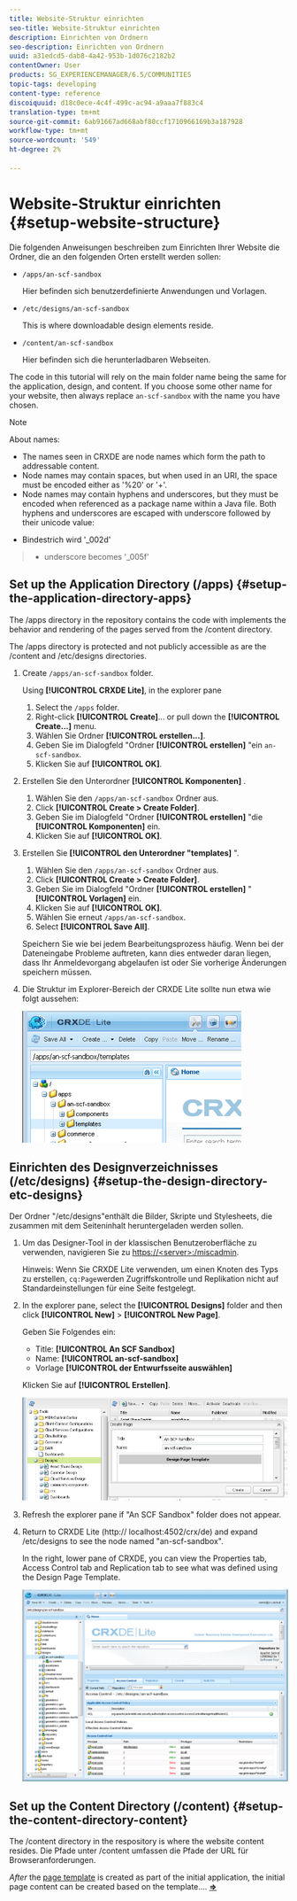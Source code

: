 ```yaml
---
title: Website-Struktur einrichten
seo-title: Website-Struktur einrichten
description: Einrichten von Ordnern
seo-description: Einrichten von Ordnern
uuid: a31edcd5-dab8-4a42-953b-1d076c2182b2
contentOwner: User
products: SG_EXPERIENCEMANAGER/6.5/COMMUNITIES
topic-tags: developing
content-type: reference
discoiquuid: d18c0ece-4c4f-499c-ac94-a9aaa7f883c4
translation-type: tm+mt
source-git-commit: 6ab91667ad668abf80ccf1710966169b3a187928
workflow-type: tm+mt
source-wordcount: '549'
ht-degree: 2%

---
```



# Website-Struktur einrichten {#setup-website-structure}

Die folgenden Anweisungen beschreiben zum Einrichten Ihrer Website die Ordner, die an den folgenden Orten erstellt werden sollen:

* `/apps/an-scf-sandbox`

   Hier befinden sich benutzerdefinierte Anwendungen und Vorlagen.

* `/etc/designs/an-scf-sandbox`

   This is where downloadable design elements reside.

* `/content/an-scf-sandbox`

   Hier befinden sich die herunterladbaren Webseiten.

The code in this tutorial will rely on the main folder name being the same for the application, design, and content. If you choose some other name for your website, then always replace `an-scf-sandbox` with the name you have chosen.

>[!NOTE]
>
>About names:
>
>* The names seen in CRXDE are node names which form the path to addressable content.
>* Node names may contain spaces, but when used in an URI, the space must be encoded either as &#39;%20&#39; or &#39;+&#39;.
>* Node names may contain hyphens and underscores, but they must be encoded when referenced as a package name within a Java file. Both hyphens and underscores are escaped with underscore followed by their unicode value:

   >
   >   
   * Bindestrich wird &#39;_002d&#39;
   >   * underscore becomes &#39;_005f&#39;


## Set up the Application Directory (/apps) {#setup-the-application-directory-apps}

The /apps directory in the repository contains the code with implements the behavior and rendering of the pages served from the /content directory.

The /apps directory is protected and not publicly accessible as are the /content and /etc/designs directories.

1. Create `/apps/an-scf-sandbox` folder.

   Using **[!UICONTROL CRXDE Lite]**, in the explorer pane

   1. Select the `/apps` folder.
   1. Right-click **[!UICONTROL Create]**... or pull down the **[!UICONTROL Create...]** menu.
   1. Wählen Sie Ordner **[!UICONTROL erstellen...]**.
   1. Geben Sie im Dialogfeld &quot;Ordner **[!UICONTROL erstellen]** &quot;ein `an-scf-sandbox`.
   1. Klicken Sie auf **[!UICONTROL OK]**.

1. Erstellen Sie den Unterordner **[!UICONTROL Komponenten]** .

   1. Wählen Sie den `/apps/an-scf-sandbox` Ordner aus.
   1. Click **[!UICONTROL Create > Create Folder]**.
   1. Geben Sie im Dialogfeld &quot;Ordner **[!UICONTROL erstellen]** &quot;die **[!UICONTROL Komponenten]** ein.
   1. Klicken Sie auf **[!UICONTROL OK]**.

1. Erstellen Sie **[!UICONTROL den Unterordner &quot;templates]** &quot;.

   1. Wählen Sie den `/apps/an-scf-sandbox` Ordner aus.
   1. Click **[!UICONTROL Create > Create Folder]**.
   1. Geben Sie im Dialogfeld &quot;Ordner **[!UICONTROL erstellen]** &quot; **[!UICONTROL Vorlagen]** ein.
   1. Klicken Sie auf **[!UICONTROL OK]**.
   1. Wählen Sie erneut `/apps/an-scf-sandbox`.
   1. Select **[!UICONTROL Save All]**.

   Speichern Sie wie bei jedem Bearbeitungsprozess häufig. Wenn bei der Dateneingabe Probleme auftreten, kann dies entweder daran liegen, dass Ihr Anmeldevorgang abgelaufen ist oder Sie vorherige Änderungen speichern müssen.

1. Die Struktur im Explorer-Bereich der CRXDE Lite sollte nun etwa wie folgt aussehen:

   ![crxde-template](assets/crxde-template.png)

## Einrichten des Designverzeichnisses (/etc/designs) {#setup-the-design-directory-etc-designs}

Der Ordner &quot;/etc/designs&quot;enthält die Bilder, Skripte und Stylesheets, die zusammen mit dem Seiteninhalt heruntergeladen werden sollen.

1. Um das Designer-Tool in der klassischen Benutzeroberfläche zu verwenden, navigieren Sie zu [https://&lt;server>:/miscadmin](http://localhost:4502/miscadmin).

   Hinweis: Wenn Sie CRXDE Lite verwenden, um einen Knoten des Typs zu erstellen, `cq:Page`werden Zugriffskontrolle und Replikation nicht auf Standardeinstellungen für eine Seite festgelegt.

1. In the explorer pane, select the **[!UICONTROL Designs]** folder and then click **[!UICONTROL New]** > **[!UICONTROL New Page]**.

   Geben Sie Folgendes ein:

   * Title: **[!UICONTROL An SCF Sandbox]**
   * Name: **[!UICONTROL an-scf-sandbox]**
   * Vorlage **[!UICONTROL der Entwurfsseite auswählen]**

   Klicken Sie auf **[!UICONTROL Erstellen]**.

   ![design-template](assets/design-template.png)

1. Refresh the explorer pane if &quot;An SCF Sandbox&quot; folder does not appear.

1. Return to CRXDE Lite (http:// localhost:4502/crx/de) and expand /etc/designs to see the node named &quot;an-scf-sandbox&quot;.

   In the right, lower pane of CRXDE, you can view the Properties tab, Access Control tab and Replication tab to see what was defined using the Design Page Template.

   ![crxde-configure-template](assets/crxde-configure-template.png)

## Set up the Content Directory (/content) {#setup-the-content-directory-content}

The /content directory in the respository is where the website content resides. Die Pfade unter /content umfassen die Pfade der URL für Browseranforderungen.

*After* the [page template](initial-app.md#createthepagetemplate) is created as part of the initial application, the initial page content can be created based on the template.... [**⇒**](initial-app.md)
